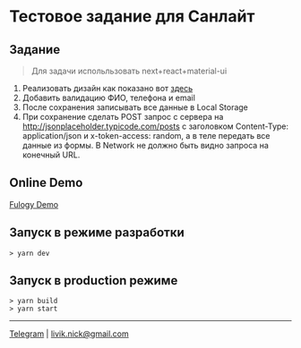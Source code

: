 # Тестовое задание для Санлайт

## Задание
>Для задачи испольльзовать next+react+material-ui
1) Реализовать дизайн как показано вот [здесь](https://www.figma.com/file/JMtlCyH30D3Q8jeDXD6cuU/%D0%A2%D0%B5%D1%81%D1%82%D0%BE%D0%B2%D0%BE%D0%B5-%D0%B7%D0%B0%D0%B4%D0%B0%D0%BD%D0%B8%D0%B5?node-id=0%3A1)
2) Добавить валидацию ФИО, телефона и email
3) После сохранения записывать все данные в Local Storage
4) При сохранение сделать POST запрос с сервера на http://jsonplaceholder.typicode.com/posts c заголовком Content-Type: application/json и x-token-access: random, а в теле передать все данные из формы. В Network не должно быть видно запроса на конечный URL.
 

## Online Demo
[Fulogy Demo](https://fulogy-demo.herokuapp.com/)

## Запуск в режиме разработки
```
> yarn dev
```
## Запуск в production режиме
```
> yarn build
> yarn start
```

***
[Telegram](https://t.me/nikita_li) | [livik.nick@gmail.com](mailto:livik.nick@gmail.com)